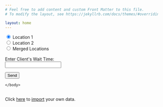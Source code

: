 ```yaml
---
# Feel free to add content and custom Front Matter to this file.
# To modify the layout, see https://jekyllrb.com/docs/themes/#overriding-theme-defaults

layout: home
---
```



<html>
    <head>
    </head>
    <body>
        <form name="wait" netlify>
            <input type="radio" name="location" value="loc1" checked> Location 1<br>
            <input type="radio" name="location" value="loc2"> Location 2<br>
            <input type="radio" name="location" value="merge"> Merged Locations
              <br><br>
            Enter Client's Wait Time:<br>
            <input type="text" name="wait" required><br>
             <p>
   				 <button type="submit">Send</button>
  			</p>
        </form>
       
    </body>
</html>

<br>
Click <a href="http://127.0.0.1:4000/import2/">here</a> to <u>import</u> your own data.
